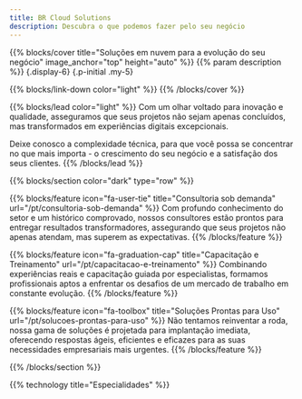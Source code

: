 ```yaml
---
title: BR Cloud Solutions
description: Descubra o que podemos fazer pelo seu negócio
---
```


{{% blocks/cover title="Soluções em nuvem para a evolução do seu negócio" image_anchor="top" height="auto" %}}
{{% param description %}}
{.display-6}
{.p-initial .my-5}

{{% blocks/link-down color="light" %}}
{{% /blocks/cover %}}

{{% blocks/lead color="light" %}}
Com um olhar voltado para inovação e qualidade, asseguramos que seus projetos não sejam apenas concluídos, mas transformados em experiências digitais excepcionais.

Deixe conosco a complexidade técnica, para que você possa se concentrar no que mais importa - o crescimento do seu negócio e a satisfação dos seus clientes.
{{% /blocks/lead %}}

{{% blocks/section color="dark" type="row" %}}

{{% blocks/feature icon="fa-user-tie" title="Consultoria sob demanda" url="/pt/consultoria-sob-demanda" %}}
Com profundo conhecimento do setor e um histórico comprovado, nossos consultores estão prontos para entregar resultados transformadores, assegurando que seus projetos não apenas atendam, mas superem as expectativas.
{{% /blocks/feature %}}


{{% blocks/feature icon="fa-graduation-cap" title="Capacitação e Treinamento" url="/pt/capacitacao-e-treinamento" %}}
Combinando experiências reais e capacitação guiada por especialistas, formamos profissionais aptos a enfrentar os desafios de um mercado de trabalho em constante evolução.
{{% /blocks/feature %}}


{{% blocks/feature icon="fa-toolbox" title="Soluções Prontas para Uso" url="/pt/solucoes-prontas-para-uso" %}}
Não tentamos reinventar a roda, nossa gama de soluções é projetada para implantação imediata, oferecendo respostas ágeis, eficientes e eficazes para as suas necessidades empresariais mais urgentes.
{{% /blocks/feature %}}

{{% /blocks/section %}}


{{% technology title="Especialidades" %}}